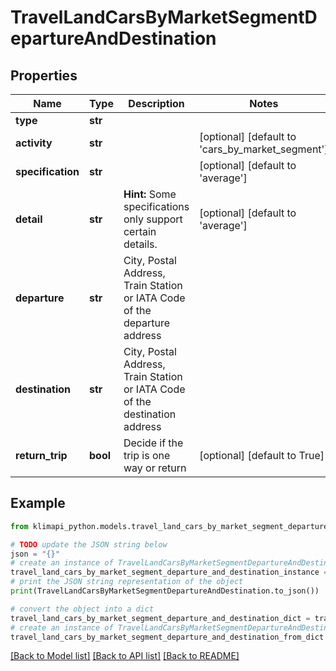 # TravelLandCarsByMarketSegmentDepartureAndDestination


## Properties

Name | Type | Description | Notes
------------ | ------------- | ------------- | -------------
**type** | **str** |  | 
**activity** | **str** |  | [optional] [default to 'cars_by_market_segment']
**specification** | **str** |  | [optional] [default to 'average']
**detail** | **str** |  **Hint:** Some specifications only support certain details. | [optional] [default to 'average']
**departure** | **str** | City, Postal Address, Train Station or IATA Code of the departure address | 
**destination** | **str** | City, Postal Address, Train Station or IATA Code of the destination address | 
**return_trip** | **bool** | Decide if the trip is one way or return | [optional] [default to True]

## Example

```python
from klimapi_python.models.travel_land_cars_by_market_segment_departure_and_destination import TravelLandCarsByMarketSegmentDepartureAndDestination

# TODO update the JSON string below
json = "{}"
# create an instance of TravelLandCarsByMarketSegmentDepartureAndDestination from a JSON string
travel_land_cars_by_market_segment_departure_and_destination_instance = TravelLandCarsByMarketSegmentDepartureAndDestination.from_json(json)
# print the JSON string representation of the object
print(TravelLandCarsByMarketSegmentDepartureAndDestination.to_json())

# convert the object into a dict
travel_land_cars_by_market_segment_departure_and_destination_dict = travel_land_cars_by_market_segment_departure_and_destination_instance.to_dict()
# create an instance of TravelLandCarsByMarketSegmentDepartureAndDestination from a dict
travel_land_cars_by_market_segment_departure_and_destination_from_dict = TravelLandCarsByMarketSegmentDepartureAndDestination.from_dict(travel_land_cars_by_market_segment_departure_and_destination_dict)
```
[[Back to Model list]](../README.md#documentation-for-models) [[Back to API list]](../README.md#documentation-for-api-endpoints) [[Back to README]](../README.md)


